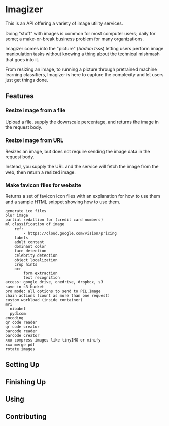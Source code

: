 # Imagizer

This is an API offering a variety of image utility services.

Doing "stuff" with images is common for most computer users; daily for some; a make-or-break business problem for many organizations.

Imagizer comes into the "picture" (_badum tsss_) letting users perform image manipulation tasks without knowing a thing about the technical mishmash that goes into it.

From resizing an image, to running a picture through pretrained machine learning classifiers, Imagizer is here to capture the complexity and let users just get things done. 

## Features

### Resize image from a file

Upload a file, supply the downscale percentage, and returns the image in the request body.
### Resize image from URL

Resizes an image, but does not require sending the image data in the request body.

Instead, you supply the URL and the service will fetch the image from the web, then return a resized image.

### Make favicon files for website

Returns a set of favicon icon files with an explanation for how to use them and a sample HTML snippet showing how to use them.

```text
generate ico files  
blur image
partial redattion for (credit card numbers)
ml classification of image
    ref:  
        - https://cloud.google.com/vision/pricing  
    labels  
    adult content  
    dominant color  
    face detection  
    celebrity detection  
    object localization  
    crop hints  
    ocr  
        form extraction  
        text recognition  
access: google drive, onedrive, dropbox, s3  
save in s3 bucket
pro mode: all options to send to PIL.Image
chain actions (count as more than one request)
custom workload (inside container)
mri
  nibabel
  pydicom
encoding
qr code reader
qr code creator
barcode reader
barcode creator
xxx compress images like tinyIMG or minify
xxx merge pdf
rotate images
```

## Setting Up

## Finishing Up

## Using

## Contributing